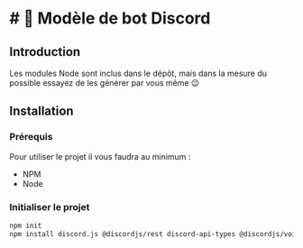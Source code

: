 # **# 🍥 Modèle de bot Discord**

## Introduction

Les modules Node sont inclus dans le dépôt, mais dans la mesure du possible essayez de les générer par vous même 😉

## Installation

### Prérequis

Pour utiliser le projet il vous faudra au minimum :

* NPM
* Node

### Initialiser le projet

```bash
npm init
npm install discord.js @discordjs/rest discord-api-types @discordjs/voice @discordjs/builders
```
